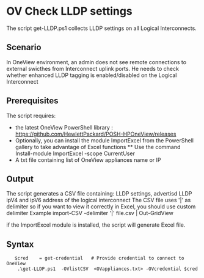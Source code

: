 # OV Check LLDP settings

The script get-LLDP.ps1 collects LLDP settings on all Logical Interconnects.

## Scenario
In OneView environment, an admin does not see remote connections to external swicthes from Interconnect uplink ports.
He needs to check whether enhanced LLDP tagging is enabled/disabled on the Logical Interconnect

## Prerequisites
The script requires:
   * the latest OneView PowerShell library : https://github.com/HewlettPackard/POSH-HPOneView/releases
   * Optionally, you can install the module ImportExcel from the PowerShell gallery to take advantage of Excel functions 
     ** Use the command Install-module ImportExcel -scope CurrentUser 
   * A txt file containing list of OneView appliances name or IP


## Output
The script generates a CSV file containing: LLDP settings, advertisd LLDP ipV4 and ipV6 address of the logical interconnect
The CSV file uses '|' as delimiter so if you want to view it correctly in Excel, you should use custom delimiter
Example
import-CSV -delimiter '|' file.csv | Out-GridView

if the ImportExcel module is installed, the script will generate Excel file.


## Syntax

```
   $cred    = get-credential   # Provide credential to connect to OneView
    .\get-LLDP.ps1  -OVlistCSV  <OVappliances.txt> -OVcredential $cred 

```

    
